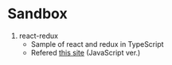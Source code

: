 # Sandbox

1. react-redux
    - Sample of react and redux in TypeScript
    - Refered [this site](https://github.com/maechabin/redux-sample) (JavaScript ver.)
